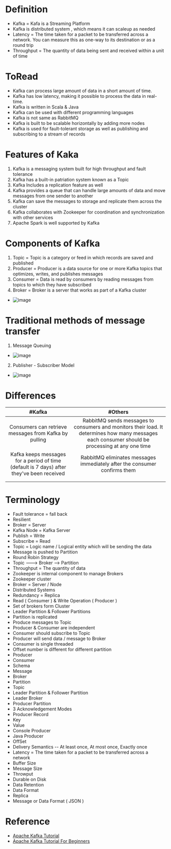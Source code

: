 # Definition
* Kafka = Kafa is a Streaming Platform
* Kafka is distributed system , which means it can scaleup as needed
* Latency = The time taken for a packet to be transferred across a network. You can measure this as one-way to its destination or as a round trip
* Throughput = The quantity of data being sent and received within a unit of time

# ToRead
* Kafka can process large amount of data in a short amount of time.
* Kafka has low latency, making it possible to process the data in real-time. 
* Kafka is written in Scala & Java  
* Kafka can be used with different programming languages
* Kafka is not same as RabbitMQ
* Kafka is built to be scalable horizontally by adding more nodes
* Kafka is used for fault-tolerant storage as well as publishing and subscribing to a stream of records

# Features of Kaka
1. Kafka is a messaging system built for high throughput and fault tolerance
2. Kafka has a built-in patriation system known as a Topic
3. Kafka Includes a replication feature as well
4. Kafka provides a queue that can handle large amounts of data and move messages from one sender to another
5. Kafka can save the messages to storage and replicate them across the cluster
6. Kafka collaborates with Zookeeper for coordination and synchronization with other services
7. Apache Spark is well supported by Kafka

# Components of Kafka
1. Topic =  Topic is a category or feed in which records are saved and published
2. Producer = Producer is a data source for one or more Kafka topics that optimizes, writes, and publishes messages
3. Consumer = Data is read by consumers by reading messages from topics to which they have subscribed
4. Broker =  Broker is a server that works as part of a Kafka cluster
* ![image](https://user-images.githubusercontent.com/7721150/158395377-6b80af4f-5623-4de4-bb5d-bfcbd01d58fd.png)


# Traditional methods of message transfer
1. Message Queuing
* ![image](https://user-images.githubusercontent.com/7721150/158394305-b5ca6855-9141-417c-9cb0-83ce64c47457.png)
2. Publisher - Subscriber Model
* ![image](https://user-images.githubusercontent.com/7721150/158394503-f32c19a9-b9a0-4572-845b-ee9ca7af1aaa.png)


# Differences
| #Kafka | #Others |
| :---: | :---: | 
|  Consumers can retrieve messages from Kafka by pulling | RabbitMQ sends messages to consumers and monitors their load. It determines how many messages each consumer should be processing at any one time |
| Kafka keeps messages for a period of time (default is 7 days) after they've been received|RabbitMQ eliminates messages immediately after the consumer confirms them |
| | |
| | |

# Terminology
* Fault tolerance = fall back
* Resilient 
* Broker = Server 
* Kafka Node = Kafka Server
* Publish = Write 
* Subscribe = Read 
* Topic = Logic name / Logical entity which will be sending the data 
* Message is pushed to Partition 
* Round Robin Strategy 
* Topic ---> Broker --> Partition 
* Throughput = The quantity of data 
* Zookeeper is internal component to manage Brokers 
* Zookeeper cluster 
* Broker = Server / Node 
* Distributed Systems 
* Redundancy = Replica 
* Read ( Consumer ) & Write Operation ( Producer ) 
* Set of brokers form Cluster 
* Leader Partition & Follower Partitions 
* Partition is replicated 
* Produce messages to Topic 
* Producer & Consumer are independent 
* Consumer should subscribe to Topic 
* Producer will send data / message to Broker 
* Consumer is single threaded 
* Offset number is different for different partition 
* Producer 
* Consumer 
* Schema 
* Message 
* Broker 
* Partition 
* Topic 
* Leader Partition & Follower Partition 
* Leader Broker 
* Producer Partition 
* 3 Acknowledgement Modes 
* Producer Record 
* Key 
* Value 
* Console Producer 
* Java Producer 
* OffSet 
* Delivery Semantics -- At least once, At most once, Exactly once 
* Latency = The time taken for a packet to be transferred across a network
* Buffer Size 
* Message Size 
* Throwput 
* Durable on Disk 
* Data Retention 
* Data Format 
* Replica 
* Message or Data Format ( JSON ) 

# Reference
* [Apache Kafka Tutorial](https://www.youtube.com/watch?v=hyJZP-rgooc)
* [Apache Kafka Tutorial For Beginners](https://www.youtube.com/watch?v=U4y2R3v9tlY)
